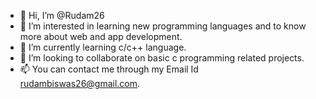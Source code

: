 - 👋 Hi, I’m @Rudam26
- 👀 I’m interested in learning new programming languages and to know more about web and app development.
- 🌱 I’m currently learning c/c++ language.
- 💞️ I’m looking to collaborate on basic c programming related projects.
- 📫 You can contact me through my Email Id rudambiswas26@gmail.com.

<!---
Rudam26/Rudam26 is a ✨ special ✨ repository because its `README.md` (this file) appears on your GitHub profile.
You can click the Preview link to take a look at your changes.
--->

